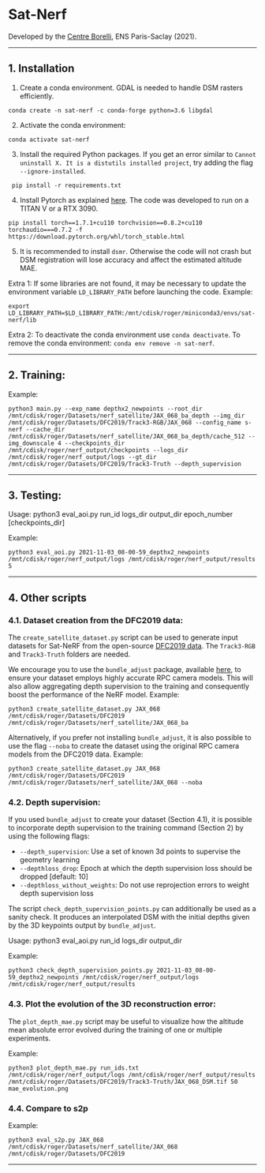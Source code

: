 # Sat-Nerf

Developed by the [Centre Borelli](https://www.centreborelli.fr/), ENS Paris-Saclay (2021).

---

## 1. Installation
1. Create a conda environment. GDAL is needed to handle DSM rasters efficiently.
```
conda create -n sat-nerf -c conda-forge python=3.6 libgdal
```
2. Activate the conda environment:
```
conda activate sat-nerf
```
3. Install the required Python packages. If you get an error similar to `Cannot uninstall X. It is a distutils installed project`, try adding the flag `--ignore-installed`.
```
 pip install -r requirements.txt
```
4. Install Pytorch as explained [here](https://github.com/pytorch/pytorch/issues/49161). The code was developed to run on a TITAN V or a RTX 3090.
```
pip install torch==1.7.1+cu110 torchvision==0.8.2+cu110 torchaudio===0.7.2 -f https://download.pytorch.org/whl/torch_stable.html
```
5. It is recommended to install `dsmr`. Otherwise the code will not crash but DSM registration will lose accuracy and affect the estimated altitude MAE.

Extra 1: If some libraries are not found, it may be necessary to update the environment variable `LD_LIBRARY_PATH` before launching the code. Example:
```
export LD_LIBRARY_PATH=$LD_LIBRARY_PATH:/mnt/cdisk/roger/miniconda3/envs/sat-nerf/lib
```
Extra 2: To deactivate the conda environment use `conda deactivate`.  To remove the conda environment:
`conda env remove -n sat-nerf`.

---

## 2. Training:

Example:
```
python3 main.py --exp_name depthx2_newpoints --root_dir /mnt/cdisk/roger/Datasets/nerf_satellite/JAX_068_ba_depth --img_dir /mnt/cdisk/roger/Datasets/DFC2019/Track3-RGB/JAX_068 --config_name s-nerf --cache_dir /mnt/cdisk/roger/Datasets/nerf_satellite/JAX_068_ba_depth/cache_512 --img_downscale 4 --checkpoints_dir /mnt/cdisk/roger/nerf_output/checkpoints --logs_dir /mnt/cdisk/roger/nerf_output/logs --gt_dir /mnt/cdisk/roger/Datasets/DFC2019/Track3-Truth --depth_supervision
```
---

## 3. Testing:

Usage: python3 eval_aoi.py run_id logs_dir output_dir epoch_number [checkpoints_dir]

Example:
```
python3 eval_aoi.py 2021-11-03_08-00-59_depthx2_newpoints /mnt/cdisk/roger/nerf_output/logs /mnt/cdisk/roger/nerf_output/results 5
```
---

## 4. Other scripts


### 4.1. Dataset creation from the DFC2019 data:

The `create_satellite_dataset.py` script can be used to generate input datasets for Sat-NeRF from the open-source [DFC2019 data](https://ieee-dataport.org/open-access/data-fusion-contest-2019-dfc2019). The `Track3-RGB` and `Track3-Truth` folders are needed.

We encourage you to use the `bundle_adjust` package, available [here](https://github.com/centreborelli/sat-bundleadjust), to ensure your dataset employs highly accurate RPC camera models. This will also allow aggregating depth supervision to the training and consequently boost the performance of the NeRF model. Example:
```
python3 create_satellite_dataset.py JAX_068 /mnt/cdisk/roger/Datasets/DFC2019 /mnt/cdisk/roger/Datasets/nerf_satellite/JAX_068_ba
```

Alternatively, if you prefer not installing `bundle_adjust`, it is also possible to use the flag `--noba` to create the dataset using the original RPC camera models from the DFC2019 data. Example:
```
python3 create_satellite_dataset.py JAX_068 /mnt/cdisk/roger/Datasets/DFC2019 /mnt/cdisk/roger/Datasets/nerf_satellite/JAX_068 --noba
```

### 4.2. Depth supervision:

If you used `bundle_adjust` to create your dataset (Section 4.1), it is possible to incorporate depth supervision to the training command (Section 2) by using the following flags:

* `--depth_supervision`: Use a set of known 3d points to supervise the geometry learning
* `--depthloss_drop`: Epoch at which the depth supervision loss should be dropped [default: 10]
* `--depthloss_without_weights`: Do not use reprojection errors to weight depth supervision loss

The script `check_depth_supervision_points.py` can additionally be used as a sanity check. It produces an interpolated DSM with the initial depths given by the 3D keypoints output by `bundle_adjust`.

Usage: python3 eval_aoi.py run_id logs_dir output_dir

Example:
```
python3 check_depth_supervision_points.py 2021-11-03_08-00-59_depthx2_newpoints /mnt/cdisk/roger/nerf_output/logs /mnt/cdisk/roger/nerf_output/results
```


### 4.3. Plot the evolution of the 3D reconstruction error:

The `plot_depth_mae.py` script may be useful to visualize how the altitude mean absolute error evolved during the training of one or multiple experiments.

Example:
```
python3 plot_depth_mae.py run_ids.txt /mnt/cdisk/roger/nerf_output/logs /mnt/cdisk/roger/nerf_output/results /mnt/cdisk/roger/Datasets/DFC2019/Track3-Truth/JAX_068_DSM.tif 50 mae_evolution.png
```


### 4.4. Compare to s2p

Example:
```
python3 eval_s2p.py JAX_068 /mnt/cdisk/roger/Datasets/nerf_satellite/JAX_068 /mnt/cdisk/roger/Datasets/DFC2019
```

---